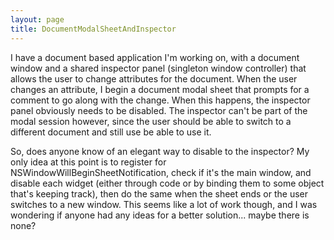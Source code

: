 ```yaml
---
layout: page
title: DocumentModalSheetAndInspector
---
```




I have a document based application I'm working on, with a document window and a shared inspector panel (singleton window controller) that allows the user to change attributes for the document. When the user changes an attribute, I begin a document modal sheet that prompts for a comment to go along with the change. When this happens, the inspector panel obviously needs to be disabled. The inspector can't be part of the modal session however, since the user should be able to switch to a different document and still use be able to use it.

So, does anyone know of an elegant way to disable to the inspector? My only idea at this point is to register for NSWindowWillBeginSheetNotification, check if it's the main window, and disable each widget (either through code or by binding them to some object that's keeping track), then do the same when the sheet ends or the user switches to a new window. This seems like a lot of work though, and I was wondering if anyone had any ideas for a better solution... maybe there is none?

